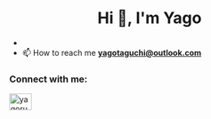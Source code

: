<h1 align="center">Hi 👋, I'm Yago</h1>

-
- 📫 How to reach me **yagotaguchi@outlook.com**

<h3 align="left">Connect with me:</h3>
<p align="left">
<a href="https://linkedin.com/in/yagoruksenas" target="blank"><img align="center" src="https://raw.githubusercontent.com/rahuldkjain/github-profile-readme-generator/master/src/images/icons/Social/linked-in-alt.svg" alt="yagoruksenas" height="30" width="40" /></a>
</p>
